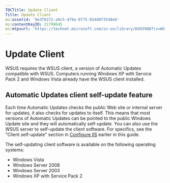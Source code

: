 ```yaml
---
TOCTitle: Update Client
Title: Update Client
ms:assetid: '9e3f8272-a9c5-479a-8f75-b54d9f3548e6'
ms:contentKeyID: 21799645
ms:mtpsurl: 'https://technet.microsoft.com/sv-se/library/Dd939887(v=WS.10)'
---
```


Update Client
=============

WSUS requires the WSUS client, a version of Automatic Updates compatible with WSUS. Computers running Windows XP with Service Pack 2 and Windows Vista already have the WSUS client installed.

Automatic Updates client self-update feature
--------------------------------------------

Each time Automatic Updates checks the public Web site or internal server for updates, it also checks for updates to itself. This means that most versions of Automatic Updates can be pointed to the public Windows Update site and they will automatically self-update. You can also use the WSUS server to self-update the client software. For specifics, see the "Client self-update" section in [Configure IIS](https://technet.microsoft.com/a9fe03de-3bbe-4782-a570-8c35e104fabe) earlier in this guide.

The self-updating client software is available on the following operating systems:

-   Windows Vista
-   Windows Server 2008
-   Windows Server 2003
-   Windows XP with Service Pack 2

